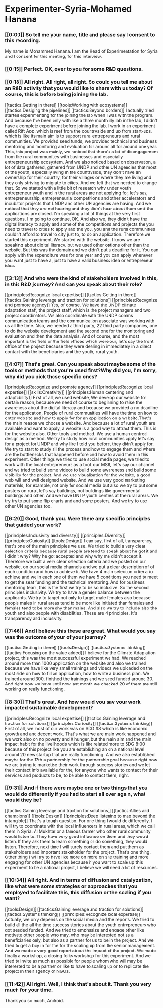 # Experimenter\-Syria\-Mohamed Hanana

### [[0:00]] So tell me your name, title and please say I consent to this recording\.

My name is Mohammed Hanana\. I am the Head of Experimentation for Syria and I consent for this meeting, for this interview\.

### [[0:15]] Perfect\. OK, over to you for some R&D questions\.

### [[0:18]] All right\. All right, all right\. So could you tell me about an R&D activity that you would like to share with us today? Of course, this is before being joining the lab\.

[[tactics:Getting in there]]
[[tools:Working with ecosystems]]
[[tactics:Desiging the pipelines]]
[[tactics:Beyond borders]]
I actually tried started experimenting for the joining the lab when I was with the program\. And because I've been only with like a three month illy lab in the lab, I didn't have a complete experiment before joining the lab\. I work in an experiment called Rift App, which is reef from the countryside and up from start\-ups, which is like its main aim is to support rural entrepreneurs and rural communities\. We provided seed funds, we provided technical and business mentoring and monitoring and evaluation for around all for around one year\. This, this project was mainly, we noticed that there's a lot of disengagement from the rural communities with businesses and especially entrepreneurship ecosystem\. And we also noticed based on observation, a lot of data gathered, gathered from UNDP and other UN agencies that most of the youth, especially living in the countryside, they don't have an ownership for their country, for their villages or where they are living and they only striving to migrate to cities\. And we felt that we needed to change that\. So we started with a little bit of research why under youth entrepreneur youth and in the rural areas are not applying for, let's say, entrepreneurship, entrepreneurial competitions and other accelerators and incubator projects that UNDP and other UN agencies are having\. And we noticed that they are not hearing and they didn't hear about them until the applications are closed\. I'm speaking a lot of things at the very first questions\. I'm going to continue, OK\. And also we, they didn't have the digital literacy to apply and some of the competitions and projects the you need to travel to cities to apply and the you, you and the rural communities couldn't afford to travel to city just to, to do an application\. Therefore we started this experiment\. We started with the website\. I know we are speaking about digital literacy, but we used other options other than the website\. But this was the domain and we didn't put a deadline for it\. You can apply with the expenditure was for one year and you can apply whenever you want just to have a, just to have a valid business idea or entrepreneur idea\.


### [[3:13]] And who were the kind of stakeholders involved in this, in this R&D journey? And can you speak about their role?

[[principles:Recognize local expertise]]
[[tactics:Getting in there]]
[[tactics:Gaining leverage and traction for solutions]]
[[principles:Recognize and promote agency]]
Yes, of course\. We have the UNDP climate adaptation staff, the project staff, which is the project managers and two project coordinators\. We also coordinate with the UNDP comms communication teams and the communication associate was working with us all the time\. Also, we needed a third party, 22 third party companies, one to do the website development and the second one for the monitoring and evaluation and then the data analysis\. And of course, and the most important is the field or the field offices which were our, let's say the front office of the project because they were dealing in immediately in a direct contact with the beneficiaries and the youth, rural youth\.


### [[4:07]] That's great\. Can you speak about maybe some of the tools or methods that you're used first?Why did you, I'm sorry, why did you pick those specific ones?

[[principles:Recognize and promote agency]]
[[principles:Recognize local expertise]]
[[skills:Creativity]]
[[principles:Human centering and adaptability]]
First of all, we used website, We develop our website for certain reason, because we need of course to beginning to raise the awareness about the digital literacy and because we provided a no deadline for the application, People of rural communities will have the time on how to enter website and how to apply for for an application on a website\.That's the main reason we choose a website\. And because a lot of rural youth are available and want to apply, a website is a good way to attract them\. This is for the website also\. Other tools and method\. We use a human centred design as a method\. We try to study how rural communities apply let's say for a project for UNDP and why like I told you before, they didn't apply for\. We try to start to study all the process and how to engage them and where are the bottlenecks that happened before and how to avoid them in this experiment\. Other things we tried to use social media pages, we tried to work with the local entrepreneurs as a tool, our MSR, let's say our channel and we tried to build some videos to build some awareness and build some visibility for the project\. And we use visualisation for the website, a good web will and well designed website\. And we use very good marketing materials, for example, not only for social media but also we try to put some posters on rural, let's say buildings, not buildings like governmental buildings and other\. And we have UNTP youth centres at the rural areas\. We try try to put some flip charts and and some posters\. And we try to use other UN agencies too\.


### [[6:20]] Good, thank you\. Were there any specific principles that guided your work? 

[[principles:Inclusivity and diversity]]
[[principles:Diversity]]
[[principles:Curiosity]]
[[tools:Design]]
I can say, first of all, transparency, that's one of the main principles we use\. We tried to build a very clear selection criteria because rural people are tend to speak about he got it and I didn't why? Why he got accepted and why why me didn't accept it\. Therefore we built a very clear selection criteria and we posted on our website, on our social media channels and we put a clear description of of each condition and how to achieve it\. We have 4 main selection criteria to achieve and we in each one of them we have 5 conditions you need to meet to get the seat funding and the technical mentoring\. And for business mentoring team, this is the first we try to be so inclusive\. So the second principles inclusivity\. We try to have a gender balance between the applicants\. We try to target not only to target male females also because people males in rural areas tend to be more like initiated than females and females tend to be more shy than males\. And also we try to include also the youth and also people with disabilities\. These are 4 principles\. It's transparency and inclusivity\.


### [[7:46]] And I believe this these are great\. What would you say was the outcome of your of your journey?

[[tactics:Getting in there]]
[[tools:Design]]
[[tactics:Systems thinking]]
[[tactics:Focusing on the value added]]
I believe for the Climate Adaptation project, this was the most successful experiment we had\. We reached around more than 1000 application on the website and also we trained because we have like very small trainings and videos we uploaded on the most side on how to fill an application, how to write a business plan\. We trained around 300, finished the trainings and we seed funded around 30\. And right now we have until now last month we checked 20 of them are still working on really functioning\.


### [[8:30]] That's great\. And how would you say your work impacted sustainable development?

[[principles:Recognize local expertise]]
[[tactics:Gaining leverage and traction for solutions]]
[[principles:Curiosity]]
[[tactics:Systems thinking]]
First of all, we most of our work was on SDG \#8 which is like economic growth and and decent work\. That's what we are main work happened and we work also on no poverty and 0 hunger, but the main aim and the main impact habit for the livelihoods which is like related more to SDG 8:00 because of this project like you are establishing an on a national level around 20 new startup that are really functioning\. And we also established maybe for the 17th a partnership for the partnership goal because right now we are trying to marketise their work through success stories and we let their contact info available for the, for anyone who wants to contact for their services and products to be, to be able to contact them, right\.


### [[9:31]] And if there were maybe one or two things that you would do differently if you had to start all over again, what would they be?

[[tactics:Gaining leverage and traction for solutions]]
[[tactics:Allies and champions]]
[[tools:Design]]
[[principles:Deep listening to map beyond the intangible]]
That's a tough question\. For one thing I would do differently\. I will try to coordinate with the local influencers in rural areas, which we call them in Syria\. Al Mukhtar or a famous farmer who other rural community would listen to\. They have very good influence on them and they would listen\. If they ask them to learn something or do something, they would listen\. Therefore, next time I will surely contact them and put them as stakeholders and important stakeholder for the project\. That's one thing\. Other thing I will try to have like more on more on site training and more engaging for other UN agencies because if you want to scale up this experiment to be a national project, I believe we will need a lot of resources\.


### [[10:34]] All right\. And in terms of diffusion and catalyzation, like what were some strategies or approaches that you employed to facilitate this, this diffusion or the scaling if you want?

[[tools:Design]]
[[tactics:Gaining leverage and traction for solutions]]
[[tactics:Systems thinking]]
[[principles:Recognize local expertise]]
Actually, we only depends on the social media and the reports\. We tried to build all the all the time success stories about the youth entrepreneurs who got seeded funded\. And we tried to emphasize and engage other like motivate other people who may, who may be interested not as a beneficiaries only, but also as a partner for us to be in the project\. And we tried to get a buy in for the for the scaling up from the senior management\. And we made a very good report about the impact of the project\. We made finally a workshop, a closing folks workshop for this experiment\. And we tried to invite as much as possible for people whom who will may be interested to be a partner or like to have to scaling up or to replicate the project in their agency or NGOs\.


### [[11:42]] All right\. Well, I think that's about it\. Thank you very much for your time\.

Thank you so much, Android\.

